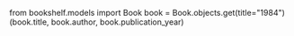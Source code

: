 from bookshelf.models import Book
book = Book.objects.get(title="1984")
(book.title, book.author, book.publication_year)